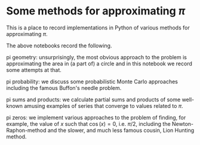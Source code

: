 # Some methods for approximating $\pi$
This is a place to record implementations in Python of various methods for approximating $\pi$.

The above notebooks record the following.

pi geometry: unsurprisingly, the most obvious approach to the problem is approximating the area in (a part of) a circle and in this notebook we record some attempts at that.

pi probability: we discuss some probabilistic Monte Carlo approaches including the famous Buffon's needle problem.

pi sums and products: we calculate partial sums and products of some well-known amusing examples of series that converge to values related to $\pi$.

pi zeros: we implement various approaches to the problem of finding, for example, the value of $x$ such that $\cos(x)=0$, i.e. $\pi/2$, including the Newton-Raphon-method and the slower, and much less famous cousin, Lion Hunting method.
